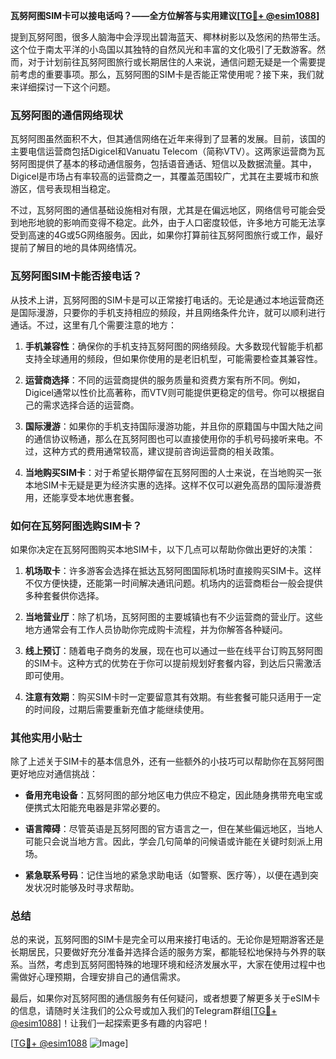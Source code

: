 **瓦努阿图SIM卡可以接电话吗？——全方位解答与实用建议[[TG💪+ @esim1088](https://t.me/s/esim1088)]**

提到瓦努阿图，很多人脑海中会浮现出碧海蓝天、椰林树影以及悠闲的热带生活。这个位于南太平洋的小岛国以其独特的自然风光和丰富的文化吸引了无数游客。然而，对于计划前往瓦努阿图旅行或长期居住的人来说，通信问题无疑是一个需要提前考虑的重要事项。那么，瓦努阿图的SIM卡是否能正常使用呢？接下来，我们就来详细探讨一下这个问题。

### 瓦努阿图的通信网络现状

瓦努阿图虽然面积不大，但其通信网络在近年来得到了显著的发展。目前，该国的主要电信运营商包括Digicel和Vanuatu Telecom（简称VTV）。这两家运营商为瓦努阿图提供了基本的移动通信服务，包括语音通话、短信以及数据流量。其中，Digicel是市场占有率较高的运营商之一，其覆盖范围较广，尤其在主要城市和旅游区，信号表现相当稳定。

不过，瓦努阿图的通信基础设施相对有限，尤其是在偏远地区，网络信号可能会受到地形地貌的影响而变得不稳定。此外，由于人口密度较低，许多地方可能无法享受到高速的4G或5G网络服务。因此，如果你打算前往瓦努阿图旅行或工作，最好提前了解目的地的具体网络情况。

### 瓦努阿图SIM卡能否接电话？

从技术上讲，瓦努阿图的SIM卡是可以正常接打电话的。无论是通过本地运营商还是国际漫游，只要你的手机支持相应的频段，并且网络条件允许，就可以顺利进行通话。不过，这里有几个需要注意的地方：

1. **手机兼容性**：确保你的手机支持瓦努阿图的网络频段。大多数现代智能手机都支持全球通用的频段，但如果你使用的是老旧机型，可能需要检查其兼容性。
   
2. **运营商选择**：不同的运营商提供的服务质量和资费方案有所不同。例如，Digicel通常以性价比高著称，而VTV则可能提供更稳定的信号。你可以根据自己的需求选择合适的运营商。

3. **国际漫游**：如果你的手机支持国际漫游功能，并且你的原籍国与中国大陆之间的通信协议畅通，那么在瓦努阿图也可以直接使用你的手机号码接听来电。不过，这种方式的费用通常较高，建议提前咨询运营商的相关政策。

4. **当地购买SIM卡**：对于希望长期停留在瓦努阿图的人士来说，在当地购买一张本地SIM卡无疑是更为经济实惠的选择。这样不仅可以避免高昂的国际漫游费用，还能享受本地优惠套餐。

### 如何在瓦努阿图选购SIM卡？

如果你决定在瓦努阿图购买本地SIM卡，以下几点可以帮助你做出更好的决策：

1. **机场取卡**：许多游客会选择在抵达瓦努阿图国际机场时直接购买SIM卡。这样不仅方便快捷，还能第一时间解决通讯问题。机场内的运营商柜台一般会提供多种套餐供你选择。

2. **当地营业厅**：除了机场，瓦努阿图的主要城镇也有不少运营商的营业厅。这些地方通常会有工作人员协助你完成购卡流程，并为你解答各种疑问。

3. **线上预订**：随着电子商务的发展，现在也可以通过一些在线平台订购瓦努阿图的SIM卡。这种方式的优势在于你可以提前规划好套餐内容，到达后只需激活即可使用。

4. **注意有效期**：购买SIM卡时一定要留意其有效期。有些套餐可能只适用于一定的时间段，过期后需要重新充值才能继续使用。

### 其他实用小贴士

除了上述关于SIM卡的基本信息外，还有一些额外的小技巧可以帮助你在瓦努阿图更好地应对通信挑战：

- **备用充电设备**：瓦努阿图的部分地区电力供应不稳定，因此随身携带充电宝或便携式太阳能充电器是非常必要的。
  
- **语言障碍**：尽管英语是瓦努阿图的官方语言之一，但在某些偏远地区，当地人可能只会说当地方言。因此，学会几句简单的问候语或许能在关键时刻派上用场。

- **紧急联系号码**：记住当地的紧急求助电话（如警察、医疗等），以便在遇到突发状况时能够及时寻求帮助。

### 总结

总的来说，瓦努阿图的SIM卡是完全可以用来接打电话的。无论你是短期游客还是长期居民，只要做好充分准备并选择合适的服务方案，都能轻松地保持与外界的联系。当然，考虑到瓦努阿图特殊的地理环境和经济发展水平，大家在使用过程中也需做好心理预期，合理安排自己的通信需求。

最后，如果你对瓦努阿图的通信服务有任何疑问，或者想要了解更多关于eSIM卡的信息，请随时关注我们的公众号或加入我们的Telegram群组[[TG💪+ @esim1088](https://t.me/s/esim1088)]！让我们一起探索更多有趣的内容吧！

[[TG💪+ @esim1088](https://t.me/s/esim1088) ![Image](https://i.postimg.cc/4NQfJmqS/Snipaste-2025-05-13-00-14-12.png)]